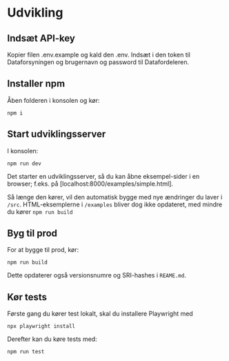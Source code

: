 # Udvikling

## Indsæt API-key

Kopier filen .env.example og kald den .env.
Indsæt i den token til Dataforsyningen og brugernavn og password til Datafordeleren.

## Installer npm

Åben folderen i konsolen og kør:
```
npm i
```

## Start udviklingsserver

I konsolen: 
```
npm run dev
```
Det starter en udviklingsserver, så du kan åbne eksempel-sider i en browser; f.eks. på [localhost:8000/examples/simple.html].

Så længe den kører, vil den automatisk bygge med nye ændringer du laver i `/src`.
HTML-eksemplerne i `/examples` bliver dog ikke opdateret, med mindre du kører `npm run build`

## Byg til prod

For at bygge til prod, kør:
```
npm run build
```
Dette opdaterer også versionsnumre og SRI-hashes i `REAME.md`.

## Kør tests

Første gang du kører test lokalt, skal du installere Playwright med
````
npx playwright install
````
Derefter kan du køre tests med:
```
npm run test
```
